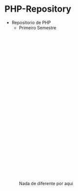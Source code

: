# PHP-Repository
- Repositorio de PHP
  - Primeiro Semestre
<br><br><br><br><br><br><br><br><br><br><br><br><br><br><br><br><br><br><br><br><br><br><br><br><br><br><br><br><br><br>
Nada de diferente por aqui<br>
